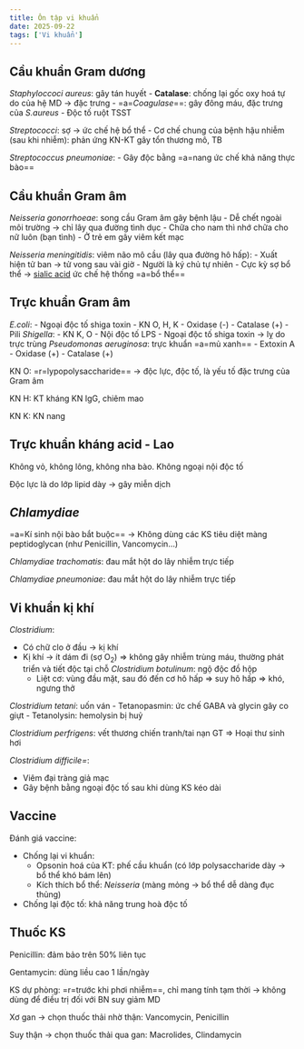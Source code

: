 ```yaml
---
title: Ôn tập vi khuẩn
date: 2025-09-22
tags: ['Vi khuẩn']
---
```


## Cầu khuẩn Gram dương

*Staphyloccoci aureus*: gây tán huyết
    - **Catalase**: chống lại gốc oxy hoá tự do của hệ MD -> đặc trưng
    - =a=*Coagulase*==: gây đông máu, đặc trưng của *S.aureus*
    - Độc tố ruột TSST

*Streptococci*: sợ -> ức chế hệ bổ thể
    - Cơ chế chung của bệnh hậu nhiễm (sau khi nhiễm): phản ứng KN-KT gây tổn thương mô, TB

*Streptococcus pneumoniae*:
    - Gây độc bằng =a=nang ức chế khả năng thực bào==

## Cầu khuẩn Gram âm

*Neisseria gonorrhoeae*: song cầu Gram âm gây bệnh lậu
    - Dễ chết ngoài môi trường -> chỉ lây qua đường tình dục
    - Chữa cho nam thì nhớ chữa cho nữ luôn (bạn tình)
    - Ở trẻ em gây viêm kết mạc
  
*Neisseria meningitidis*: viêm não mô cầu (lây qua đường hô hấp):
    - Xuất hiện tử ban -> tử vong sau vài giờ
    - Người là ký chủ tự nhiên
    - Cực kỳ sợ bổ thể -> <u>sialic acid</u> ức chế hệ thống =a=bổ thể==

## Trực khuẩn Gram âm

*E.coli*:
    - Ngoại độc tố shiga toxin
    - KN O, H, K
    - Oxidase (-)
    - Catalase (+)
    - Pili
*Shigella*:
    - KN K, O
    - Nội độc tố LPS
    - Ngoại độc tố shiga toxin -> lỵ do trực trùng
*Pseudomonas aeruginosa*: trực khuẩn =a=mủ xanh==
    - Extoxin A
    - Oxidase (+)
    - Catalase (+)

KN O: =r=lypopolysaccharide== -> độc lực, độc tố, là yếu tố đặc trưng của Gram âm

KN H: KT kháng KN IgG, chiêm mao

KN K: KN nang

## Trực khuẩn kháng acid - Lao

Không vỏ, không lông, không nha bào. Không ngoại nội độc tố

Độc lực là do lớp lipid dày -> gây miễn dịch

## *Chlamydiae*

=a=Kí sinh nội bào bắt buộc== -> Không dùng các KS tiêu diệt màng peptidoglycan (như Penicillin, Vancomycin...)

*Chlamydiae trachomatis*: đau mắt hột do lây nhiễm trực tiếp

*Chlamydiae pneumoniae*: đau mắt hột do lây nhiễm trực tiếp

## Vi khuẩn kị khí

*Clostridium*:

- Có chữ clo ở đầu -> kị khí
- Kị khí -> ít dám đi (sợ O<sub>2</sub>) => không gây nhiễm trùng máu, thường phát triển và tiết độc tại chỗ
*Clostridium botulinum*: ngộ độc đồ hộp
  - Liệt cơ: vùng đầu mặt, sau đó đến cơ hô hấp => suy hô hấp => khó, ngưng thở

*Clostridium tetani*: uốn ván
    - Tetanopasmin: ức chế GABA và glycin gây co giựt
    - Tetanolysin: hemolysin bị huỷ

*Clostridium perfrigens*: vết thương chiến tranh/tai nạn GT => Hoại thư sinh hơi

*Clostridium difficile=*:

- Viêm đại tràng giả mạc
- Gây bệnh bằng ngoại độc tố sau khi dùng KS kéo dài

## Vaccine

Đánh giá vaccine:

- Chống lại vi khuẩn:
  - Opsonin hoá của KT: phế cầu khuẩn (có lớp polysaccharide dày -> bổ thể khó bám lên)
  - Kích thích bổ thể: *Neisseria* (màng mỏng -> bổ thể dễ dàng đục thủng)
- Chống lại độc tố: khả năng trung hoà độc tố

## Thuốc KS

Penicillin: đảm bảo trên 50% liên tục

Gentamycin: dùng liều cao 1 lần/ngày

KS dự phòng: =r=trước khi phơi nhiễm==, chỉ mang tính tạm thời -> không dùng để điều trị đối với BN suy giảm MD

Xơ gan -> chọn thuốc thải nhờ thận: Vancomycin, Penicillin

Suy thận -> chọn thuốc thải qua gan: Macrolides, Clindamycin

